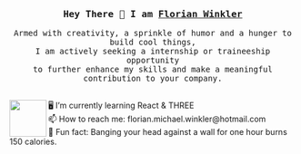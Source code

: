 

<h3 align="center">
        <samp>  Hey There 👋 I am
                <b><a target="_blank" href="https://flowinkler.io/">Florian Winkler</a></b>
        </samp>
</h3>
<p align="center">
        <!-- Intro -->
        <samp>
                Armed with creativity, a sprinkle of humor and a hunger to build cool things,
                <br>
                I am actively seeking a internship or traineeship opportunity</b>
                <br>
                to further enhance my skills and make a meaningful contribution to your company.</b>
                <br>
                 <br>
<p/>
<img src="https://github.com/FloWinkler/FloWinkler/assets/135036974/09f8d20c-a68d-4773-95fa-3f08a1296ffa" align="left" width="65" height="65" padding-left="200"/>
<p align="left">
🖥️ I’m currently learning React & THREE
<br>
📫 How to reach me: florian.michael.winkler@hotmail.com
<br>
👻 Fun fact: Banging your head against a wall for one hour burns 150 calories.
<p/>
